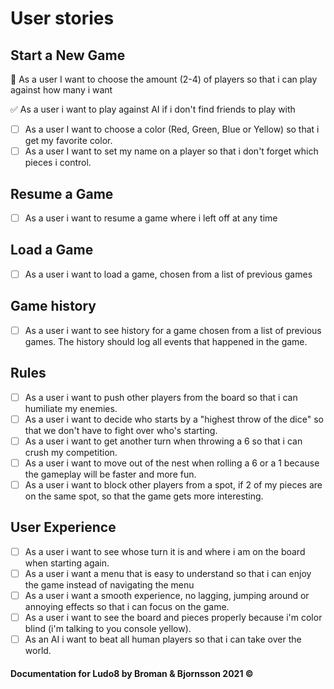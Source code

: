 # User stories

## Start a New Game
:white_square_button: As a user I want to choose the amount (2-4) of players so that i can play against how many i want

:white_check_mark: As a user i want to play against AI if i don't find friends to play with
- [ ] As a user I want to choose a color (Red, Green, Blue or Yellow) so that i get my favorite color.
- [ ] As a user I want to set my name on a player so that i don't forget which pieces i control.
 
## Resume a Game
- [ ] As a user i want to resume a game where i left off at any time 

## Load a Game
- [ ] As a user i want to load a game, chosen from a list of previous games

## Game history
- [ ] As a user i want to see history for a game chosen from a list of previous games. The history should log all events that happened in the game.

## Rules
- [ ] As a user i want to push other players from the board so that i can humiliate my enemies.
- [ ] As a user i want to decide who starts by a "highest throw of the dice" so that we don't have to fight over who's starting. 
- [ ] As a user i want to get another turn when throwing a 6 so that i can crush my competition.
- [ ] As a user i want to move out of the nest when rolling a 6 or a 1 because the gameplay will be faster and more fun.
- [ ] As a user i want to block other players from a spot, if 2 of my pieces are on the same spot, so that the game gets more interesting.

## User Experience
- [ ] As a user i want to see whose turn it is and where i am on the board when starting again.
- [ ] As a user i want a menu that is easy to understand so that i can enjoy the game instead of navigating the menu
- [ ] As a user i want a smooth experience, no lagging, jumping around or annoying effects so that i can focus on the game.
- [ ] As a user i want to see the board and pieces properly because i'm color blind (i'm talking to you console yellow).
- [ ] As an AI i want to beat all human players so that i can take over the world. 

#### Documentation for Ludo8 by Broman & Bjornsson 2021 ©
